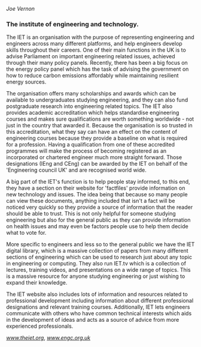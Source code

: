 *Joe Vernon*

### The institute of engineering and technology.

The IET is an organisation with the purpose of representing engineering and
engineers across many different platforms, and help engineers develop skills
throughout their careers. One of their main functions in the UK is to advise
Parliament on important engineering related issues, achieved through their many
policy panels. Recently, there has been a big focus on the energy policy panel
which has the task of advising the government on how to reduce carbon emissions
affordably while maintaining resilient energy sources.

The organisation offers many scholarships and awards which can be available to
undergraduates studying engineering, and they can also fund postgraduate
research into engineering related topics. The IET also provides academic
accreditation which helps standardise engineering courses and makes sure
qualifications are worth something worldwide - not just in the country that
awarded it. Because the organisation is so trusted in this accreditation, what
they say can have an effect on the content of engineering courses because they
provide a baseline on what is required for a profession. Having a qualification
from one of these accredited programmes will make the process of becoming
registered as an incorporated or chartered engineer much more straight forward.
Those designations (IEng and CEng) can be awarded by the IET on behalf of the
'Engineering council UK' and are recognised world wide.

A big part of the IET's function is to help people stay informed, to this end,
they have a section on their website for 'factfiles' provide information on new
technology and issues. The idea being that because so many people can view these
documents, anything included that isn't a fact will be noticed very quickly so
they provide a source of information that the reader should be able to trust.
This is not only helpful for someone studying engineering but also for the
general public as they can provide information on health issues and may even be
factors people use to help them decide what to vote for.

More specific to engineers and less so to the general public we have the IET
digital library, which is a massive collection of papers from many different
sections of engineering which can be used to research just about any topic in
engineering or computing. They also run IET.tv which is a collection of
lectures, training videos, and presentations on a wide range of topics. This is
a massive resource for anyone studying engineering or just wishing to expand
their knowledge.

The IET website also includes lots of information and resources related to
professional development including information about different professional
designations and relevant training courses. Additionally, IET lets engineers
communicate with others who have common technical interests which aids in the
development of ideas and acts as a source of advice from more experienced
professionals.

*www.theiet.org*, *www.engc.org.uk*
